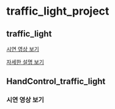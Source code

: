 # traffic_light_project
## traffic_light
[시연 영상 보기]([[https://example.com](https://github.com/sjw2704/traffic_light_project/blob/main/traffic_light/README.md)](https://youtu.be/L_uvkuZ81gY))

[자세한 설명 보기]([https://example.com](https://github.com/sjw2704/traffic_light_project/blob/main/traffic_light/README.md))

## HandControl_traffic_light
### 시연 영상 보기
